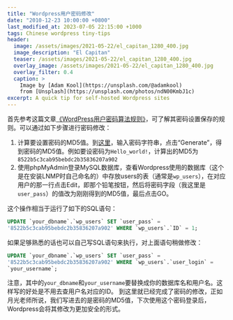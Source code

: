 ```yaml
---
title: "Wordpress用户密码修改"
date: "2010-12-23 10:00:00 +0800"
last_modified_at: 2023-07-05 22:15:00 +1000
tags: Chinese wordpress tiny-tips
header:
  image: /assets/images/2021-05-22/el_capitan_1280_400.jpg
  image_description: "El Capitan"
  teaser: /assets/images/2021-05-22/el_capitan_1280_400.jpg
  overlay_image: /assets/images/2021-05-22/el_capitan_1280_400.jpg
  overlay_filter: 0.4
  caption: >
    Image by [Adam Kool](https://unsplash.com/@adamkool)
    from [Unsplash](https://unsplash.com/photos/ndN00KmbJ1c)
excerpt: A quick tip for self-hosted Wordpress sites
---
```


首先参考这篇文章[《WordPress用户密码算法规则》][wordpress password
algo]，可了解其密码设置保存的规则。可以通过如下步骤进行密码修改：

1. 计算要设置密码的MD5值。到[这里][MD5 Hash Generator]，输入密码字符串，点击“Generate”，得到密码的MD5值。例如要设密码为`Hello_world!`，计算出的MD5为`8522b5c3cab95bebdc2b35836207a902`
2. 使用phpMyAdmin登录MySQL数据库，查看Wordpress使用的数据库（这个是在安装LNMP时自己命名的）中存放users的表（通常是`wp_users`），在对应用户的那一行点击Edit，即那个铅笔按钮，然后将密码字段（我这里是`user_pass`）的值改为刚刚得到的MD5值，最后点击GO。

这个操作相当于运行了如下的SQL语句：

```sql
UPDATE `your_dbname`.`wp_users` SET `user_pass` =
'8522b5c3cab95bebdc2b35836207a902' WHERE `wp_users`.`ID` = 1;
```

如果足够熟悉的话也可以自己写SQL语句来执行，对上面语句稍做修改：

```sql
UPDATE `your_dbname`.`wp_users` SET `user_pass` =
'8522b5c3cab95bebdc2b35836207a902' WHERE `wp_users`.`user_login` =
`your_username`;
```

注意，其中的`your_dbname`和`your_username`要替换成你的数据库名和用户名。这样写的好处是不用去查用户名对应的ID。 到这里就已经完成了密码的修改，正如月光老师所说，我们写进去的是密码的MD5值，下次使用这个密码登录后，Wordpress会将其修改为更加安全的形式。

[wordpress password algo]: http://www.williamlong.info/archives/1978.html
[md5 hash generator]: https://www.md5hashgenerator.com/
